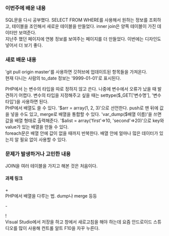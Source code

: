 <h3>이번주에 배운 내용</h3>
<p>
  SQL문을 다시 공부했다. SELECT FROM WHERE를 사용해서 원하는 정보를 조회하고, 테이블을 조인해서 새로운 테이블을 만들었다. inner join은 양쪽 테이블이 가진 데이터만 보여준다. <br>
  지난주 했던 페이지에 연봉 정보를 보여주는 페이지를 더 만들었다. 이번에는 디자인도 넣어서 더 보기 좋다.
</p>

<h3>새로 배운 내용</h3>
<p>
  'git pull origin master'를 사용하면 깃허브에 업데이트된 항목들을 가져온다.<br>
  현재 다니는 사람의 to_date 정보는 '9999-01-01'로 표시된다. <br>
</p>
<p>
  PHP에서 는 변수의 타입을 따로 정하지 않고 쓴다. 나중에 변수에서 오류가 났을 때 발견하기 어렵다. 변수의 타입을 지정해주고 싶을 때는 settype($_GET['변수명'], '변수 타입')을 사용하면 된다. <br>
  PHP에서 배열도 쓸 수 있다. '$arr = array(1, 2, 3)'으로 선언한다. push로 맨 뒤에 값을 넣을 수도 있고, merge로 배열을 통합할 수 있다. 'var_dump($배열 이름)'을 쓰면 값을 배열 형태로 출력해준다. '$alist = array('first'=>10, 'second'=>20)'으로 key와 value가 있는 배열을 만들 수 있다. <br>
 foreach문은 배열 안에 값이 없을 때까지 반복한다. 배열 안에 얼마나 많은 데이터가 있는지 알 필요 없이 사용할 수 있다. 
</p>

<h3>문제가 발생하거나 고민한 내용</h3>
<p>
  JOIN을 여러 테이블을 가지고 해본 것은 처음이다. 
</p>
<p>
</p>

<h4>과제 링크</h4>
<p>
</p>

<p>
  + <br>
  PHP에서 배열을 다루는 법. dump나 merge 등등
  
  \- <br>
  
  
  \! <br>
  Visual Studio에서 저장을 하고 창에서 새로고침을 해야 하는데 요즘 안드로이드 스튜디오를 많이 사용해 컨트롤 알트 F10을 자꾸 누른다. 

</p>
